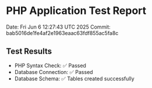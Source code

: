 # PHP Application Test Report
Date: Fri Jun  6 12:27:43 UTC 2025
Commit: bab5016de1fe4af2e1963eaac63fdf855ac5fa8c

## Test Results
- PHP Syntax Check: ✅ Passed
- Database Connection: ✅ Passed
- Database Schema: ✅ Tables created successfully
